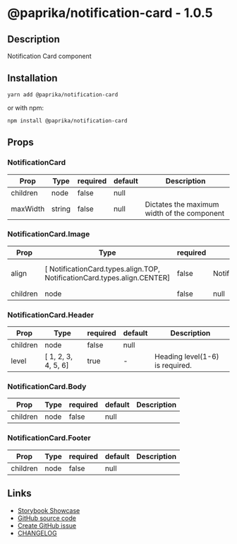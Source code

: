 <!-- start: Autogenerated - do not modify -->

# @paprika/notification-card - 1.0.5

## Description

Notification Card component

## Installation

```
yarn add @paprika/notification-card
```

or with npm:

```
npm install @paprika/notification-card
```

## Props

### NotificationCard

| Prop     | Type   | required | default | Description                                 |
| -------- | ------ | -------- | ------- | ------------------------------------------- |
| children | node   | false    | null    |                                             |
| maxWidth | string | false    | null    | Dictates the maximum width of the component |

### NotificationCard.Image

| Prop     | Type                                                                     | required | default                          | Description                      |
| -------- | ------------------------------------------------------------------------ | -------- | -------------------------------- | -------------------------------- |
| align    | [ NotificationCard.types.align.TOP, NotificationCard.types.align.CENTER] | false    | NotificationCard.types.align.TOP | Aligns the position of the image |
| children | node                                                                     | false    | null                             |                                  |

### NotificationCard.Header

| Prop     | Type                | required | default | Description                     |
| -------- | ------------------- | -------- | ------- | ------------------------------- |
| children | node                | false    | null    |                                 |
| level    | [ 1, 2, 3, 4, 5, 6] | true     | -       | Heading level(1-6) is required. |

### NotificationCard.Body

| Prop     | Type | required | default | Description |
| -------- | ---- | -------- | ------- | ----------- |
| children | node | false    | null    |             |

### NotificationCard.Footer

| Prop     | Type | required | default | Description |
| -------- | ---- | -------- | ------- | ----------- |
| children | node | false    | null    |             |

<!-- end: Autogenerated - do not modify -->
<!-- content -->

<!-- eoContent -->

## Links

- [Storybook Showcase](https://paprika.highbond.com/?path=/story/messaging-notificationcard--showcase)
- [GitHub source code](https://github.com/acl-services/paprika/tree/master/packages/NotificationCard/src)
- [Create GitHub issue](https://github.com/acl-services/paprika/issues/new?label=[]&title=@paprika/notification-card%20[help]:%20your%20short%20description&body=%0A%23%20Help%20wanted%0A%0A%23%23%20Please%20write%20your%20question.%0A*A%20clear%20and%20concise%20description%20of%20what%20the%20question%20is*%0A%0A%23%23%20Additional%20context%0A*Add%20any%20other%20context%20or%20screenshots%20about%20your%20question%20here.*%0A)
- [CHANGELOG](https://github.com/acl-services/paprika/tree/master/packages/NotificationCard/CHANGELOG.md)
